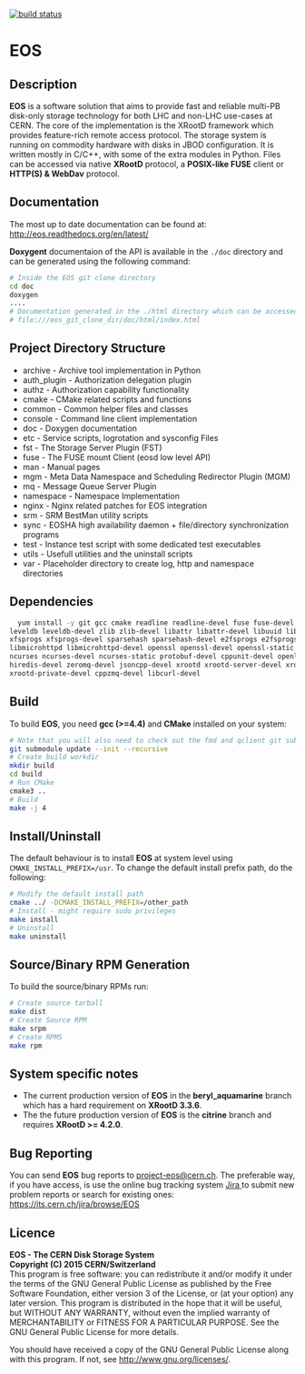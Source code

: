 [![build status](https://gitlab.cern.ch/dss/eos/badges/master/build.svg)](https://gitlab.cern.ch/dss/eos/commits/master)

# EOS

## Description

**EOS** is a software solution that aims to provide fast and reliable multi-PB
disk-only storage technology for both LHC and non-LHC use-cases at CERN. The
core of the implementation is the XRootD framework which provides feature-rich
remote access protocol. The storage system is running on commodity hardware
with disks in JBOD configuration. It is written mostly in C/C++, with some of
the extra modules in Python. Files can be accessed via native **XRootD**
protocol, a **POSIX-like FUSE** client or **HTTP(S) & WebDav** protocol.

## Documentation

The most up to date documentation can be found at:
http://eos.readthedocs.org/en/latest/


**Doxygent** documentaion of the API is available in the ``./doc`` directory
 and can be generated using the following command:

```bash
# Inside the EOS git clone directory
cd doc
doxygen
....
# Documentation generated in the ./html directory which can be accessed using any browser
# file:///eos_git_clone_dir/doc/html/index.html
```

## Project Directory Structure

* archive - Archive tool implementation in Python
* auth_plugin - Authorization delegation plugin
* authz - Authorization capability functionality
* cmake - CMake related scripts and functions
* common - Common helper files and classes
* console - Command line client implementation
* doc - Doxygen documentation
* etc - Service scripts, logrotation and sysconfig Files
* fst - The Storage Server Plugin (FST)
* fuse - The FUSE mount Client (eosd low level API)
* man - Manual pages
* mgm - Meta Data Namespace and Scheduling Redirector Plugin (MGM)
* mq - Message Queue Server Plugin
* namespace - Namespace Implementation
* nginx - Nginx related patches for EOS integration
* srm - SRM BestMan utility scripts
* sync - EOSHA high availability daemon + file/directory synchronization programs
* test - Instance test script with some dedicated test executables
* utils - Usefull utilities and the uninstall scripts
* var - Placeholder directory to create log, http and namespace directories

## Dependencies

```bash
  yum install -y git gcc cmake readline readline-devel fuse fuse-devel \
leveldb leveldb-devel zlib zlib-devel libattr libattr-devel libuuid libuuid-devel \
xfsprogs xfsprogs-devel sparsehash sparsehash-devel e2fsprogs e2fsprogs-devel \
libmicrohttpd libmicrohttpd-devel openssl openssl-devel openssl-static \
ncurses ncurses-devel ncurses-static protobuf-devel cppunit-devel openldap-devel \
hiredis-devel zeromq-devel jsoncpp-devel xrootd xrootd-server-devel xrootd-client-devel \
xrootd-private-devel cppzmq-devel libcurl-devel
```

## Build

To build **EOS**, you need **gcc (>=4.4)** and **CMake** installed on your system:
```bash
# Note that you will also need to check out the fmd and qclient git submodules
git submodule update --init --recursive
# Create build workdir
mkdir build
cd build
# Run CMake
cmake3 ..
# Build
make -j 4
```

## Install/Uninstall

The default behaviour is to install **EOS** at system level using `CMAKE_INSTALL_PREFIX=/usr`.
To change the default install prefix path, do the following:

```bash
# Modify the default install path
cmake ../ -DCMAKE_INSTALL_PREFIX=/other_path
# Install - might require sudo privileges
make install
# Uninstall
make uninstall
```

## Source/Binary RPM Generation

To build the source/binary RPMs run:

```bash
# Create source tarball
make dist
# Create Source RPM
make srpm
# Create RPMS
make rpm
```

## System specific notes

* The current production version of **EOS** in the **beryl_aquamarine** branch
which has a hard requirement on **XRootD 3.3.6**.
* The the future production version of **EOS** is the **citrine** branch and
 requires **XRootD >= 4.2.0**.

## Bug Reporting

You can send **EOS** bug reports to <project-eos@cern.ch>. The preferable way,
if you have access, is use the online bug tracking system
[Jira ](https://its.cern.ch/jira/secure/Dashboard.jspa) to submit new problem
 reports or search for existing ones: https://its.cern.ch/jira/browse/EOS

## Licence

**EOS - The CERN Disk Storage System**  
**Copyright (C) 2015 CERN/Switzerland**  
This program is free software: you can redistribute it and/or modify it under
the terms of the GNU General Public License as published by the Free Software
Foundation, either version 3 of the License, or (at your option) any later
version. This program is distributed in the hope that it will be useful,
but WITHOUT ANY WARRANTY, without even the implied warranty of MERCHANTABILITY
or FITNESS FOR A PARTICULAR PURPOSE. See the GNU General Public License for more
details.

You should have received a copy of the GNU General Public License
along with this program.  If not, see <http://www.gnu.org/licenses/>.
